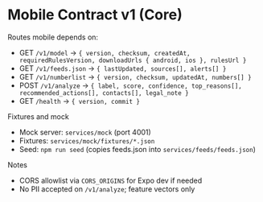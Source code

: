 # Mobile Contract v1 (Core)

Routes mobile depends on:

- GET `/v1/model` → `{ version, checksum, createdAt, requiredRulesVersion, downloadUrls { android, ios }, rulesUrl }`
- GET `/v1/feeds.json` → `{ lastUpdated, sources[], alerts[] }`
- GET `/v1/numberlist` → `{ version, checksum, updatedAt, numbers[] }`
- POST `/v1/analyze` → `{ label, score, confidence, top_reasons[], recommended_actions[], contacts[], legal_note }`
- GET `/health` → `{ version, commit }`

Fixtures and mock

- Mock server: `services/mock` (port 4001)
- Fixtures: `services/mock/fixtures/*.json`
- Seed: `npm run seed` (copies feeds.json into `services/feeds/feeds.json`)

Notes

- CORS allowlist via `CORS_ORIGINS` for Expo dev if needed
- No PII accepted on `/v1/analyze`; feature vectors only
